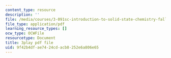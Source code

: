 ```yaml
---
content_type: resource
description: ''
file: /media/courses/3-091sc-introduction-to-solid-state-chemistry-fall-2010/9f42b4dfae7424cdacb8252e6a806e65_czAWbZLxFNM.pdf
file_type: application/pdf
learning_resource_types: []
ocw_type: OCWFile
resourcetype: Document
title: 3play pdf file
uid: 9f42b4df-ae74-24cd-acb8-252e6a806e65
---
```

